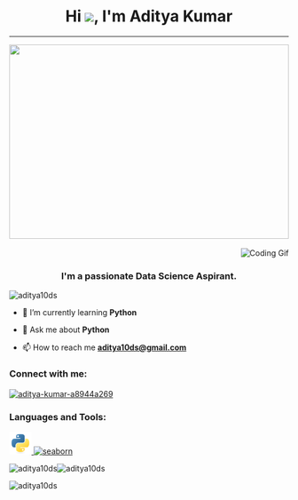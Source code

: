 
<h1 align="center">Hi <img src="https://raw.githubusercontent.com/MartinHeinz/MartinHeinz/master/wave.gif" width="30px">, I'm Aditya Kumar</h1>
<hr/>
<a href="#"><img width="100%" src="./Images/coder1.gif" height="350px"/></a>
<p align="right">
  <img src="https://media2.giphy.com/media/qgQUggAC3Pfv687qPC/giphy.gif" alt="Coding Gif" width="50%"/>
</p>

<h3 align="center">I'm a passionate Data Science Aspirant.</h3>


<p align="left"> <img src="https://komarev.com/ghpvc/?username=aditya10ds&label=Profile%20views&color=0e75b6&style=flat" alt="aditya10ds" /> </p>

- 🌱 I’m currently learning **Python**

- 💬 Ask me about **Python**

- 📫 How to reach me **aditya10ds@gmail.com**

<h3 align="left">Connect with me:</h3>
<p align="left">
<a href="https://linkedin.com/in/aditya-kumar-a8944a269" target="blank"><img align="center" src="https://raw.githubusercontent.com/rahuldkjain/github-profile-readme-generator/master/src/images/icons/Social/linked-in-alt.svg" alt="aditya-kumar-a8944a269" height="30" width="40" /></a>
</p>

<h3 align="left">Languages and Tools:</h3>
<p align="left"> 
  <a href="https://www.python.org" target="_blank" rel="noreferrer"> 
    <img src="https://raw.githubusercontent.com/devicons/devicon/master/icons/python/python-original.svg" alt="python" width="40" height="40"/> 
  </a> 
  <a href="https://seaborn.pydata.org/" target="_blank" rel="noreferrer"> 
    <img src="https://seaborn.pydata.org/_images/logo-mark-lightbg.svg" alt="seaborn" width="40" height="40"/> 
  </a> 
</p>

<p align="left">
  <img align="left" src="https://github-readme-stats.vercel.app/api/top-langs/?username=aditya10ds&layout=compact&theme=radical" alt="aditya10ds" />
</p>
<p align="left">
  <img src="https://github-readme-stats.vercel.app/api?username=aditya10ds&show_icons=true&locale=en&theme=radical" alt="aditya10ds" />
</p>

<p align="left">
  <img src="https://github-readme-streak-stats.herokuapp.com/?user=aditya10ds&theme=radical" alt="aditya10ds" />
</p>
